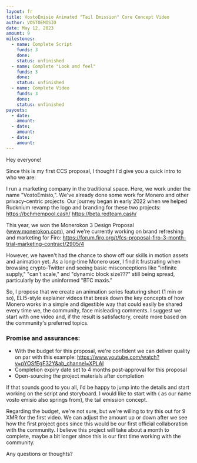 ```yaml
---
layout: fr
title: VostoEmisio Animated "Tail Emission" Core Concept Video
author: VOSTOEMISIO
date: May 12, 2023
amount: 9
milestones:
  - name: Complete Script
    funds: 3
    done:
    status: unfinished
  - name: Complete "Look and feel"
    funds: 3
    done:
    status: unfinished
  - name: Complete Video
    funds: 3
    done:
    status: unfinished
payouts:
  - date:
    amount:
  - date:
    amount:
  - date:
    amount:
---
```


Hey everyone!

Since this is my first CCS proposal, I thought I'd give you a quick intro to who we are:

I run a marketing company in the traditional space. Here, we work under the name "VostoEmisio,". We've already done some work for Monero and other privacy-centric projects. Our journey began in early 2022 when we helped Rucknium revamp the logo and branding for these two projects:
https://bchmempool.cash/
https://beta.redteam.cash/

This year, we won the Monerokon 3 Design Proposal (www.monerokon.com), and we're currently working on brand refreshing and marketing for Firo: https://forum.firo.org/t/fcs-proposal-firo-3-month-trial-marketing-contract/2905/4

However, we haven't had the chance to show off our skills in motion assets and animation yet. As a long-time Monero user, I find it frustrating when browsing crypto-Twitter and seeing basic misconceptions like "infinite supply," "can't scale," and "dynamic block size???" still being spread, particularly by the uninformed "BTC maxis."

So, I propose that we create an animation series featuring short (1 min or so), ELI5-style explainer videos that break down the key concepts of how Monero works in a simple and digestible way that could easily be shared every time we, the community, face misleading comments. I suggest we start with one video and, if the result is satisfactory, create more based on the community's preferred topics.

### Promise and assurances:

- With the budget for this proposal, we're confident we can deliver quality on par with this example: https://www.youtube.com/watch?v=pYOSfEgF32Y&ab_channel=XPLAI
- Completion expiry date set to 4 months post-approval for this proposal
- Open-sourcing the project materials after completion

If that sounds good to you all, I'd be happy to jump into the details and start working on the script and storyboard. I would like to start with ( as our name vosto emisio also springs from), the tail emission concept. 

Regarding the budget, we're not sure, but we're willing to try this out for 9 XMR for the first video. We can adjust the amount up or down after we see how the first project goes since this would be our first official collaboration with the community. I believe this project will take about a month to complete, maybe a bit longer since this is our first time working with the community.

Any questions or thoughts?


    
